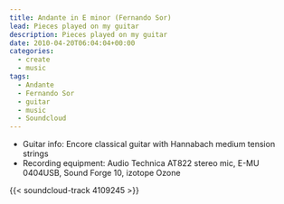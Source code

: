 ```yaml
---
title: Andante in E minor (Fernando Sor)
lead: Pieces played on my guitar
description: Pieces played on my guitar
date: 2010-04-20T06:04:04+00:00
categories:
  - create
  - music
tags:
  - Andante
  - Fernando Sor
  - guitar
  - music
  - Soundcloud
---
```

* Guitar info: Encore classical guitar with Hannabach medium tension strings
* Recording equipment: Audio Technica AT822 stereo mic, E-MU 0404USB, Sound Forge 10, izotope Ozone

{{< soundcloud-track 4109245 >}}
